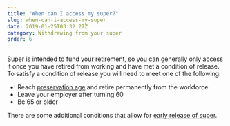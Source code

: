 ```yaml
---
title: "When can I access my super?"
slug: when-can-i-access-my-super
date: 2019-01-25T03:32:27Z
category: Withdrawing from your super
order: 6
---
```


Super is intended to fund your retirement, so you can generally only access it once you have retired from working and have met a condition of release. To satisfy a condition of release you will need to meet one of the following:

*   Reach [preservation age](https://futuresuper.groovehq.com/help/what-is-my-preservation-age) and retire permanently from the workforce
*   Leave your employer after turning 60
*   Be 65 or older

There are some additional conditions that allow for [early release of super](https://futuresuper.groovehq.com/help/can-i-access-my-super-early).
